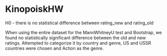 # KinopoiskHW

H0 - there is no statistical difference between rating_new and rating_old

When using the entire dataset for the MannWhitneyU test and Bootstrap, we found no statistically significant difference between the old and new ratings. Attempted to categorize it by country and genre, US and USSR countries were chosen and Action as the genre. 
